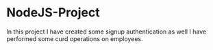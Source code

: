 # NodeJS-Project
In this project I have created some signup authentication as well I have performed some curd operations on employees.
